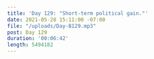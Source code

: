 ```yaml
---
title: 'Day 129: "Short-term political gain."'
date: 2021-05-28 15:11:00 -07:00
file: "/uploads/Day-B129.mp3"
post: Day 129
duration: '00:06:42'
length: 5494182
---
```


